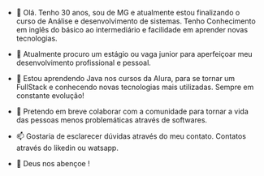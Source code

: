 - 👋 Olá. Tenho 30 anos, sou de MG e atualmente estou finalizando o curso de Análise e desenvolvimento de sistemas.
Tenho Conhecimento em inglês do básico ao intermediário e facilidade em aprender novas tecnologias.


- 👀 Atualmente procuro um estágio ou vaga junior para aperfeiçoar meu desenvolvimento profissional e pessoal.
- 🌱 Estou aprendendo Java nos cursos da Alura, para se tornar um FullStack e conhecendo novas tecnologias mais utilizadas. Sempre em constante evolução!
- 💞️ Pretendo em breve colaborar com a comunidade para tornar a vida das pessoas menos problemáticas através de softwares.
- 📫 Gostaria de esclarecer dúvidas através do meu contato. Contatos através do likedin ou watsapp.
- :pray: Deus nos abençoe !

<!---
Fariawillyan/Fariawillyan is a ✨ Developer ✨ repository because its `README.md` (this file) appears on your GitHub profile.
You can click the Preview link to take a look at your changes.
--->
